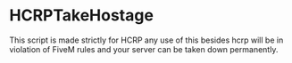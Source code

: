 # HCRPTakeHostage
This script is made strictly for HCRP any use of this besides hcrp will be in violation of FiveM rules and your server can be taken down permanently.
